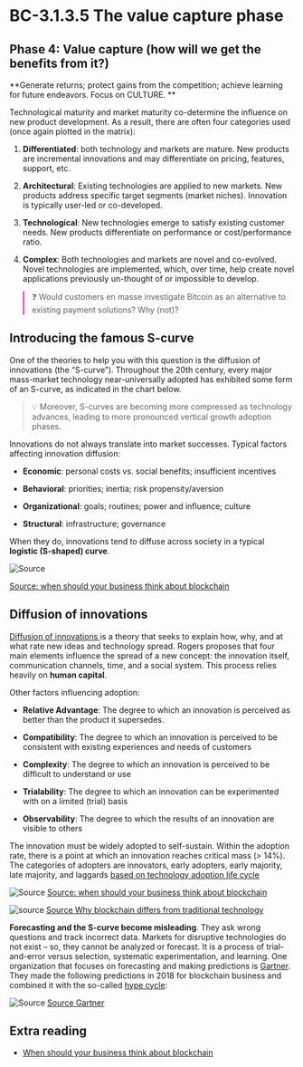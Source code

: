 # BC-3.1.3.5 The value capture phase

## Phase 4: Value capture (how will we get the benefits from it?) 

**Generate returns; protect gains from the competition; achieve learning for future endeavors. Focus on CULTURE. **

Technological maturity and market maturity co-determine the influence on new product development. As a result, there are often four categories used (once again plotted in the matrix): 


1. **Differentiated**: both technology and markets are mature. New products are incremental innovations and may differentiate on pricing, features, support, etc.


2. **Architectural**: Existing technologies are applied to new markets. New products address specific target segments (market niches). Innovation is typically user-led or co-developed.


3. **Technological**: New technologies emerge to satisfy existing customer needs. New products differentiate on performance or cost/performance ratio.


4. **Complex**: Both technologies and markets are novel and co-evolved. Novel technologies are implemented, which, over time, help create novel applications previously un-thought of or impossible to develop.


<blockquote style="border-color: #ff0bac">❓ Would customers en masse investigate Bitcoin as an alternative to existing payment solutions? Why (not)?  </blockquote>

## Introducing the famous S-curve

One of the theories to help you with this question is the diffusion of innovations (the “S-curve”). Throughout the 20th century, every major mass-market technology near-universally adopted has exhibited some form of an S-curve, as indicated in the chart below. 

>💡 Moreover, S-curves are becoming more compressed as technology advances, leading to more pronounced vertical growth adoption phases.

Innovations do not always translate into market successes. Typical factors affecting innovation diffusion:
* **Economic**: personal costs vs. social benefits; insufficient incentives

* **Behavioral**: priorities; inertia; risk propensity/aversion 

* **Organizational**: goals; routines; power and influence; culture 

* **Structural**: infrastructure; governance

When they do, innovations tend to diffuse across society in a typical **logistic (S-shaped) curve**.

![Source]( https://cdn.hackernoon.com/hn-images/0*E4eb7wxHinGNdYQq.)

[Source: when should your business think about blockchain]( https://hackernoon.com/when-should-your-business-think-about-blockchain-f1937c7c35e1) 
 


## Diffusion of innovations 

[Diffusion of innovations ]( https://en.wikipedia.org/wiki/Diffusion_of_innovations)is a theory that seeks to explain how, why, and at what rate new ideas and technology spread. Rogers proposes that four main elements influence the spread of a new concept: the innovation itself, communication channels, time, and a social system. This process relies heavily on **human capital**. 

Other factors influencing adoption: 

* **Relative Advantage**: The degree to which an innovation is perceived as better than the product it supersedes. 

* **Compatibility**: The degree to which an innovation is perceived to be consistent with existing experiences and needs of customers

* **Complexity**: The degree to which an innovation is perceived to be difficult to understand or use 

* **Trialability**: The degree to which an innovation can be experimented with on a limited (trial) basis 

* **Observability**: The degree to which the results of an innovation are visible to others

The innovation must be widely adopted to self-sustain. Within the adoption rate, there is a point at which an innovation reaches critical mass (> 14%). The categories of adopters are innovators, early adopters, early majority, late majority, and laggards [based on technology adoption life cycle]( https://en.wikipedia.org/wiki/Technology_adoption_life_cycle)


![Source]( https://cdn.hackernoon.com/hn-images/1*OmWSY2NYB3SGlE1lAzgd9A.png) 
[Source: when should your business think about blockchain]( https://hackernoon.com/when-should-your-business-think-about-blockchain-f1937c7c35e1) 

![source]( https://hackernoon.com/_next/image?url=https%3A%2F%2Fcdn.hackernoon.com%2Fhn-images%2F1*ZS_XUcwznm2OoRllCxuyQA.png&w=3840&q=75)
[Source Why blockchain differs from traditional technology]( https://hackernoon.com/why-blockchain-differs-from-traditional-technology-life-cycles-95f0deabdf85) 

**Forecasting and the S-curve become misleading**. They ask wrong questions and track incorrect data. Markets for disruptive technologies do not exist – so, they cannot be analyzed or forecast. It is a process of trial-and-error versus selection, systematic experimentation, and learning. One organization that focuses on forecasting and making predictions is [Gartner]( https://www.gartner.com/en). They made the following predictions in 2018 for blockchain business and combined it with the so-called [hype cycle]( https://en.wikipedia.org/wiki/Hype_cycle): 

![Source]( https://pages.chainstack.com/hubfs/gartner_2020.png)
[Source Gartner]( https://pages.chainstack.com/hubfs/gartner_2020.png)

## Extra reading


* [When should your business think about blockchain]( https://hackernoon.com/when-should-your-business-think-about-blockchain-f1937c7c35e1) 
 


